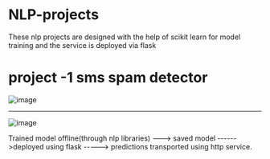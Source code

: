 # NLP-projects

These nlp projects are designed with the help of scikit learn for model training and the service is deployed via flask 

# project -1 sms spam detector 
![image](https://user-images.githubusercontent.com/77716898/198896313-1cd39cb7-d26e-437d-a8ae-95cf727958df.png)

------------------------------------------------------------------------------------------------------------------
![image](https://user-images.githubusercontent.com/77716898/198896340-9572e97b-7a96-46d2-917b-21a283500d59.png)


Trained model offline(through nlp libraries) ---> saved model ------>deployed using flask -----> predictions transported using http service.
